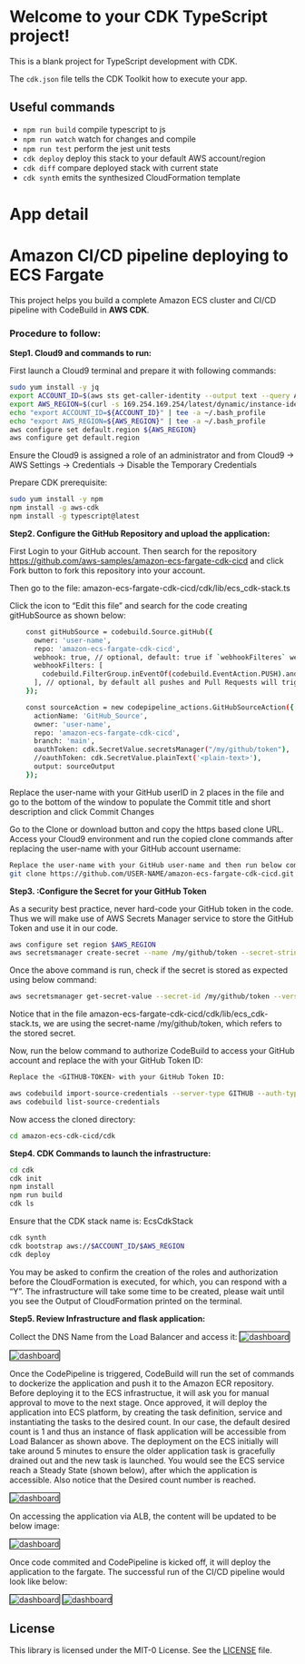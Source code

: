 # Welcome to your CDK TypeScript project!

This is a blank project for TypeScript development with CDK.

The `cdk.json` file tells the CDK Toolkit how to execute your app.

## Useful commands

 * `npm run build`   compile typescript to js
 * `npm run watch`   watch for changes and compile
 * `npm run test`    perform the jest unit tests
 * `cdk deploy`      deploy this stack to your default AWS account/region
 * `cdk diff`        compare deployed stack with current state
 * `cdk synth`       emits the synthesized CloudFormation template



# App detail

# Amazon CI/CD pipeline deploying to ECS Fargate

This project helps you build a complete Amazon ECS cluster and CI/CD pipeline with CodeBuild in **AWS CDK**.

### Procedure to follow:

<b>Step1. Cloud9 and commands to run:</b>

First launch a Cloud9 terminal and prepare it with following commands:

```bash
sudo yum install -y jq
export ACCOUNT_ID=$(aws sts get-caller-identity --output text --query Account)
export AWS_REGION=$(curl -s 169.254.169.254/latest/dynamic/instance-identity/document | jq -r '.region')
echo "export ACCOUNT_ID=${ACCOUNT_ID}" | tee -a ~/.bash_profile
echo "export AWS_REGION=${AWS_REGION}" | tee -a ~/.bash_profile
aws configure set default.region ${AWS_REGION}
aws configure get default.region
```
Ensure the Cloud9 is assigned a role of an administrator and from Cloud9 -> AWS Settings -> Credentials -> Disable the Temporary Credentials

Prepare CDK prerequisite:

```bash
sudo yum install -y npm
npm install -g aws-cdk
npm install -g typescript@latest
```

<b>Step2. Configure the GitHub Repository and upload the application:</b>

First Login to your GitHub account. Then search for the repository https://github.com/aws-samples/amazon-ecs-fargate-cdk-cicd and click Fork button to fork this repository into your account.

Then go to the file: amazon-ecs-fargate-cdk-cicd/cdk/lib/ecs_cdk-stack.ts

Click the icon to “Edit this file” and search for the code creating gitHubSource as shown below:

```bash
    const gitHubSource = codebuild.Source.gitHub({
      owner: 'user-name',
      repo: 'amazon-ecs-fargate-cdk-cicd',
      webhook: true, // optional, default: true if `webhookFilteres` were provided, false otherwise
      webhookFilters: [
        codebuild.FilterGroup.inEventOf(codebuild.EventAction.PUSH).andBranchIs('main'),
      ], // optional, by default all pushes and Pull Requests will trigger a build
    });
```

```bash
    const sourceAction = new codepipeline_actions.GitHubSourceAction({
      actionName: 'GitHub_Source',
      owner: 'user-name',
      repo: 'amazon-ecs-fargate-cdk-cicd',
      branch: 'main',
      oauthToken: cdk.SecretValue.secretsManager("/my/github/token"),
      //oauthToken: cdk.SecretValue.plainText('<plain-text>'),
      output: sourceOutput
    });
```

Replace the user-name with your GitHub userID in 2 places in the file and go to the bottom of the window to populate the Commit title and short description and click Commit Changes

Go to the Clone or download button and copy the https based clone URL. Access your Cloud9 environment and run the copied clone commands after replacing the user-name with your GitHub account username:

```bash
Replace the user-name with your GitHub user-name and then run below commands in the ~/environment directory:
git clone https://github.com/USER-NAME/amazon-ecs-fargate-cdk-cicd.git amazon-ecs-cdk-cicd
```

<b>Step3. :Configure the Secret for your GitHub Token</b>

As a security best practice, never hard-code your GitHub token in the code. Thus we will make use of AWS Secrets Manager service to store the GitHub Token and use it in our code.

```bash
aws configure set region $AWS_REGION
aws secretsmanager create-secret --name /my/github/token --secret-string <GITHUB-TOKEN> 
```
Once the above command is run, check if the secret is stored as expected using below command:

```bash
aws secretsmanager get-secret-value --secret-id /my/github/token --version-stage AWSCURRENT
```
Notice that in the file amazon-ecs-fargate-cdk-cicd/cdk/lib/ecs_cdk-stack.ts, we are using the secret-name /my/github/token, which refers to the stored secret.

Now, run the below command to authorize CodeBuild to access your GitHub account and replace the with your GitHub Token ID:

```bash
Replace the <GITHUB-TOKEN> with your GitHub Token ID:

aws codebuild import-source-credentials --server-type GITHUB --auth-type PERSONAL_ACCESS_TOKEN --token <GITHUB-TOKEN> 
aws codebuild list-source-credentials 
```

Now access the cloned directory:

```bash
cd amazon-ecs-cdk-cicd/cdk
```

<b>Step4. CDK Commands to launch the infrastructure:</b>

```bash
cd cdk
cdk init
npm install
npm run build
cdk ls
```
Ensure that the CDK stack name is: EcsCdkStack

```bash
cdk synth
cdk bootstrap aws://$ACCOUNT_ID/$AWS_REGION
cdk deploy
```

You may be asked to confirm the creation of the roles and authorization before the CloudFormation is executed, for which, you can respond with a “Y”. The infrastructure will take some time to be created, please wait until you see the Output of CloudFormation printed on the terminal.


<b>Step5. Review Infrastructure and flask application:</b>

Collect the DNS Name from the Load Balancer and access it:
<img src="images/alb-dns.png" alt="dashboard" style="border:1px solid black">

<img src="images/web-default.png" alt="dashboard" style="border:1px solid black">

Once the CodePipeline is triggered, CodeBuild will run the set of commands to dockerize the application and push it to the Amazon ECR repository. Before deploying it to the ECS infrastructue, it will ask you for manual approval to move to the next stage. Once approved, it will deploy the application into ECS platform, by creating the task definition, service and instantiating the tasks to the desired count. In our case, the default desired count is 1 and thus an instance of flask application will be accessible from Load Balancer as shown above.
The deployment on the ECS initially will take around 5 minutes to ensure the older application task is gracefully drained out and the new task is launched. You would see the ECS service reach a Steady State (shown below), after which the application is accessible. Also notice that the Desired count number is reached.

<img src="images/ecs-steadystate.png" alt="dashboard" style="border:1px solid black">

On accessing the application via ALB, the content will be updated to be below image:

<img src="images/ecs-deployed.png" alt="dashboard" style="border:1px solid black">

Once code commited and CodePipeline is kicked off, it will deploy the application to the fargate. The successful run of the CI/CD pipeline would look like below:

<img src="images/stage12-green.png" alt="dashboard" style="border:1px solid black">
<img src="images/stage34-green.png" alt="dashboard" style="border:1px solid black">



## License
This library is licensed under the MIT-0 License. See the [LICENSE](/LICENSE) file.